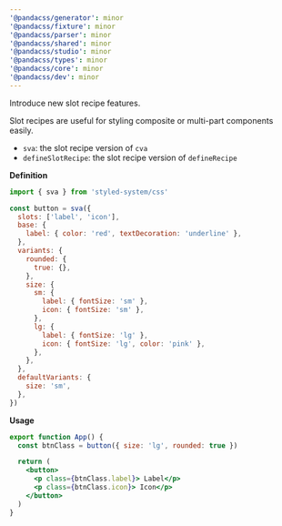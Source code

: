 ```yaml
---
'@pandacss/generator': minor
'@pandacss/fixture': minor
'@pandacss/parser': minor
'@pandacss/shared': minor
'@pandacss/studio': minor
'@pandacss/types': minor
'@pandacss/core': minor
'@pandacss/dev': minor
---
```


Introduce new slot recipe features.

Slot recipes are useful for styling composite or multi-part components easily.

- `sva`: the slot recipe version of `cva`
- `defineSlotRecipe`: the slot recipe version of `defineRecipe`

**Definition**

```jsx
import { sva } from 'styled-system/css'

const button = sva({
  slots: ['label', 'icon'],
  base: {
    label: { color: 'red', textDecoration: 'underline' },
  },
  variants: {
    rounded: {
      true: {},
    },
    size: {
      sm: {
        label: { fontSize: 'sm' },
        icon: { fontSize: 'sm' },
      },
      lg: {
        label: { fontSize: 'lg' },
        icon: { fontSize: 'lg', color: 'pink' },
      },
    },
  },
  defaultVariants: {
    size: 'sm',
  },
})
```

**Usage**

```jsx
export function App() {
  const btnClass = button({ size: 'lg', rounded: true })

  return (
    <button>
      <p class={btnClass.label}> Label</p>
      <p class={btnClass.icon}> Icon</p>
    </button>
  )
}
```
